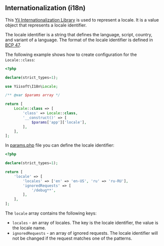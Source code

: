 ## Internationalization (i18n)

This [Yii Internationalization Library](https://github.com/yiisoft/i18n/blob/master/src/Locale.php) is used to represent a locale. It is a value object that represents a locale identifier.

The locale identifier is a string that defines the language, script, country, and variant of a language. The format of the locale identifier is defined in [BCP 47](https://tools.ietf.org/html/bcp47).

The following example shows how to create configuration for the `Locale::class`:

```php
<?php

declare(strict_types=1);

use Yiisoft\I18n\Locale;

/** @var $params array */

return [
    Locale::class => [
        'class' => Locale::class,
        '__construct()' => [
            $params['app']['locale'],
        ],
    ],
];
```

In [params.php](https://github.com/yii-tools/app/blob/main/config/params.php) file you can define the locale identifier:

```php
<?php

declare(strict_types=1);

return [
    'locale' => [
        'locales' => ['en' => 'en-US', 'ru' => 'ru-RU'],
        'ignoredRequests' => [
            '/debug**',
        ],
    ],
];
```

The `locale` array contains the following keys:

- `locales` - an array of locales. The key is the locale identifier, the value is the locale name.
- `ignoredRequests` - an array of ignored requests. The locale identifier will not be changed if the request matches one of the patterns.
